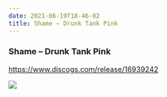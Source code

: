 ```yaml
---
date: 2021-06-19T18-46-02
title: Shame – Drunk Tank Pink
---
```

### Shame – Drunk Tank Pink
https://www.discogs.com/release/16939242

![](dayone-moment://B26D22F6CD3D4522927DDBCB8A49971B)
